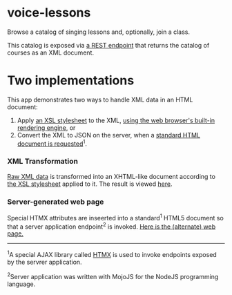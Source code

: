 # voice-lessons
Browse a catalog of singing lessons and, optionally, join a class.

This catalog is exposed via <a href="http://0.0.0.0:3000/raw.xml">a REST endpoint</a> that returns the catalog of courses as an XML document.

# Two implementations
This app demonstrates two ways to handle XML data in an HTML document:

1. Apply <a href="http://0.0.0.0:3000/courses.xsl">an XSL stylesheet</a> to the XML, <a href="http://0.0.0.0:3000/courses.xml">using the web browser's built-in rendering engine</a>, or
2. Convert the XML to JSON on the server, when a <a href="http://0.0.0.0:3000/courses.html">standard HTML document is requested</a><sup>1</sup>.

### XML Transformation
<a href="http://0.0.0.0:3000/raw.xml">Raw XML data</a> is transformed into an XHTML-like document according to <a href="http://0.0.0.0:3000/courses.xsl">the XSL stylesheet</a> applied to it. The result is viewed <a href="http://0.0.0.0:3000/courses.xml">here</a>.

### Server-generated web page
Special HTMX attributes are inseerted into a standard<sup>1</sup> HTML5 document so that a server application endpoint<sup>2</sup> is invoked. <a href="http://0.0.0.0:3000/courses.html">Here is the (alternate) web page.</a>

<hr>

<sup>1</sup>A special AJAX library called <a href="http://htmx.org">HTMX</a> is used to invoke endpoints exposed by the servrer application.

<sup>2</sup>Server application was written with MojoJS for the NodeJS programming language.
